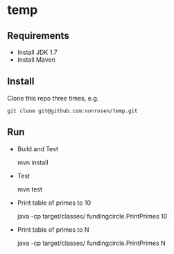 # temp

Requirements
------
* Install JDK 1.7
* Install Maven


Install
------
Clone this repo three times, e.g.

    git clone git@github.com:vonrosen/temp.git

Run
------
* Build and Test

    mvn install

* Test

    mvn test

* Print table of primes to 10

    java -cp target/classes/ fundingcircle.PrintPrimes 10

* Print table of primes to N

    java -cp target/classes/ fundingcircle.PrintPrimes N
